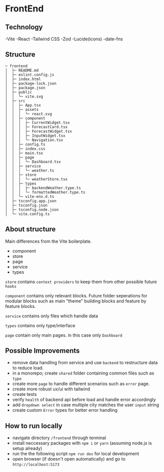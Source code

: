 # FrontEnd

## Technology

-Vite
-React
-Tailwind CSS
-Zod
-Lucide(icons)
-date-fns

## Structure

```
─ frontend
│  ├─ README.md
│  ├─ eslint.config.js
│  ├─ index.html
│  ├─ package-lock.json
│  ├─ package.json
│  ├─ public
│  │  └─ vite.svg
│  ├─ src
│  │  ├─ App.tsx
│  │  ├─ assets
│  │  │  └─ react.svg
│  │  ├─ component
│  │  │  ├─ CurrentWidget.tsx
│  │  │  ├─ ForecastCard.tsx
│  │  │  ├─ ForecastWidget.tsx
│  │  │  ├─ InputWidget.tsx
│  │  │  └─ Navigation.tsx
│  │  ├─ config.ts
│  │  ├─ index.css
│  │  ├─ main.tsx
│  │  ├─ page
│  │  │  └─ Dashboard.tsx
│  │  ├─ service
│  │  │  └─ weather.ts
│  │  ├─ store
│  │  │  └─ weatherStore.tsx
│  │  ├─ types
│  │  │  ├─ backendWeather.type.ts
│  │  │  └─ formattedWeather.type.ts
│  │  └─ vite-env.d.ts
│  ├─ tsconfig.app.json
│  ├─ tsconfig.json
│  ├─ tsconfig.node.json
│  └─ vite.config.ts
```

## About structure

Main differences from the Vite boilerplate.

- component
- store
- page
- service
- types

`store` contains `context providers` to keep them from other possible future `hooks`

`component` contains only relevant blocks. Future folder seperations for modular blocks such as main "theme" building blocks and feature by feature blocks.

`service` contains only files which handle data

`types` contains only type/interface

`page` contain only main pages. in this case only `Dashboard`

## Possible Improvements

- remove data handling from service and use `backend` to restructure data to reduce load.
- in a monorepo; create `shared` folder containing common files such as `type`
- create more `page` to handle different scenarios such as `error` page.
- create more robust ux/ui with tailwind
- create tests
- verify `health` of backend api before load and handle error accordingly
- add `dropdown select` in case multiple city matches the user `input` string 
- create custom `Error` types for better error handling

## How to run locally

- navigate directory `/frontend` through terminal
- install neccessary packages with `npm i` or `yarn` (assuming node.js is setup already)
- run the the following script `npm run dev` for local development
- open browser (if doesn't open automatically) and go to `http://localhost:5173`
